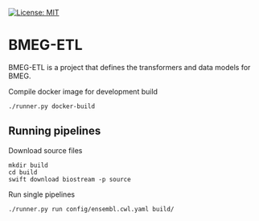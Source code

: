 [![License: MIT](https://img.shields.io/badge/License-MIT-yellow.svg)](https://opensource.org/licenses/MIT)

BMEG-ETL
========

BMEG-ETL is a project that defines the transformers and data models for BMEG.


Compile docker image for development build
```
./runner.py docker-build
```

Running pipelines
-----------------

Download source files
```
mkdir build
cd build
swift download biostream -p source
```

Run single pipelines
```
./runner.py run config/ensembl.cwl.yaml build/
```
